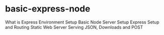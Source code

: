 # basic-express-node
What is Express
Environment Setup
Basic Node Server Setup
Express Setup and Routing
Static Web Server
Serving JSON, Downloads and POST
